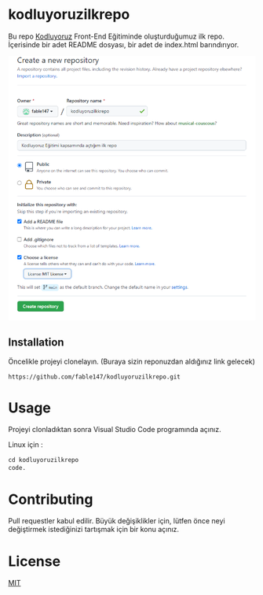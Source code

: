 # kodluyoruzilkrepo
Bu repo [Kodluyoruz](https://www.kodluyoruz.org/) Front-End Eğitiminde oluşturduğumuz ilk repo. İçerisinde bir adet README dosyası, bir adet de index.html barındırıyor.

![image](https://github.com/fable147/kodluyoruzilkrepo/blob/main/image/github.png)

## Installation
Öncelikle projeyi clonelayın. (Buraya sizin reponuzdan aldığınız link gelecek)

    https://github.com/fable147/kodluyoruzilkrepo.git

# Usage
Projeyi clonladıktan sonra Visual Studio Code programında açınız.

Linux için :

    cd kodluyoruzilkrepo
    code.

# Contributing
Pull requestler kabul edilir. Büyük değişiklikler için, lütfen önce neyi değiştirmek istediğinizi tartışmak için bir konu açınız.

# License
[MIT](https://choosealicense.com/licenses/mit/)
